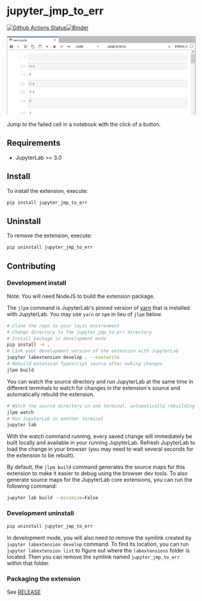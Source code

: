 # jupyter_jmp_to_err

[![Github Actions Status](https://github.com/github_username/jupyter_jmp_to_err/workflows/Build/badge.svg)](https://github.com/github_username/jupyter_jmp_to_err/actions/workflows/build.yml)[![Binder](https://mybinder.org/badge_logo.svg)](https://mybinder.org/v2/gh/github_username/jupyter_jmp_to_err/main?urlpath=lab)

![plugin in use](docs/example.gif)

Jump to the failed cell in a notebook with the click of a button.



## Requirements

* JupyterLab >= 3.0

## Install

To install the extension, execute:

```bash
pip install jupyter_jmp_to_err
```

## Uninstall

To remove the extension, execute:

```bash
pip uninstall jupyter_jmp_to_err
```


## Contributing

### Development install

Note: You will need NodeJS to build the extension package.

The `jlpm` command is JupyterLab's pinned version of
[yarn](https://yarnpkg.com/) that is installed with JupyterLab. You may use
`yarn` or `npm` in lieu of `jlpm` below.

```bash
# Clone the repo to your local environment
# Change directory to the jupyter_jmp_to_err directory
# Install package in development mode
pip install -e .
# Link your development version of the extension with JupyterLab
jupyter labextension develop . --overwrite
# Rebuild extension Typescript source after making changes
jlpm build
```

You can watch the source directory and run JupyterLab at the same time in different terminals to watch for changes in the extension's source and automatically rebuild the extension.

```bash
# Watch the source directory in one terminal, automatically rebuilding when needed
jlpm watch
# Run JupyterLab in another terminal
jupyter lab
```

With the watch command running, every saved change will immediately be built locally and available in your running JupyterLab. Refresh JupyterLab to load the change in your browser (you may need to wait several seconds for the extension to be rebuilt).

By default, the `jlpm build` command generates the source maps for this extension to make it easier to debug using the browser dev tools. To also generate source maps for the JupyterLab core extensions, you can run the following command:

```bash
jupyter lab build --minimize=False
```

### Development uninstall

```bash
pip uninstall jupyter_jmp_to_err
```

In development mode, you will also need to remove the symlink created by `jupyter labextension develop`
command. To find its location, you can run `jupyter labextension list` to figure out where the `labextensions`
folder is located. Then you can remove the symlink named `jupyter_jmp_to_err` within that folder.

### Packaging the extension

See [RELEASE](RELEASE.md)
